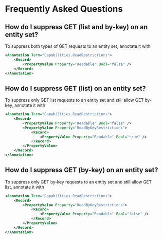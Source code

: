 # Frequently Asked Questions

## How do I suppress GET (list and by-key) on an entity set?

To suppress both types of GET requests to an entity set, annotate it with

```xml
<Annotation Term="Capabilities.ReadRestrictions">
    <Record>
        <PropertyValue Property="Readable" Bool="false" />
    </Record>
</Annotation>
```

## How do I suppress GET (list) on an entity set?

To suppress only GET list requests to an entity set and still allow GET by-key, annotate it with

```xml
<Annotation Term="Capabilities.ReadRestrictions">
    <Record>
        <PropertyValue Property="Readable" Bool="false" />
        <PropertyValue Property="ReadByKeyRestrictions">
            <Record>
                <PropertyValue Property="Readable" Bool="true" />
            </Record>
        </PropertyValue>
    </Record>
</Annotation>
```


## How do I suppress GET (by-key) on an entity set?

To suppress only GET by-key requests to an entity set and still allow GET list, annotate it with

```xml
<Annotation Term="Capabilities.ReadRestrictions">
    <Record>
        <PropertyValue Property="ReadByKeyRestrictions">
            <Record>
                <PropertyValue Property="Readable" Bool="false" />
            </Record>
        </PropertyValue>
    </Record>
</Annotation>
```
